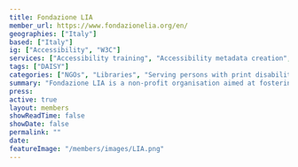 ```yaml
---
title: Fondazione LIA
member_url: https://www.fondazionelia.org/en/
geographies: ["Italy"]
based: ["Italy"]
ig: ["Accessibility", "W3C"] 
services: ["Accessibility training", "Accessibility metadata creation", "Accessibility consultancy", "Website accessibility audit ", "Publication accessibility audit ", "Ebook accessibility quality control", "Alternative image description"] 
tags: ["DAISY"]
categories: ["NGOs", "Libraries", "Serving persons with print disabilities"]
summary: "Fondazione LIA is a non-profit organisation aimed at fostering the adoption of accessibility in the publishing industry. LIA offers consultancy, training and Quality Assurance services for e-books and websites to publishers and all the actors in the book value chain willing to adapt their production and distribution workflows to meet accessibility standards."
press:
active: true
layout: members
showReadTime: false
showDate: false
permalink: ""
date: 
featureImage: "/members/images/LIA.png"
---
```


